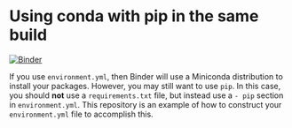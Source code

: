 # Using conda with pip in the same build

[![Binder](http://mybinder.org/badge.svg)](http://mybinder.org/v2/gh/marcinofulus/python-conda_pip/master)

If you use `environment.yml`, then Binder will use a Miniconda distribution
to install your packages. However, you may still want to use `pip`. In
this case, you should **not** use a `requirements.txt` file, but instead use
a `- pip` section in `environment.yml`. This repository is an example of how
to construct your `environment.yml` file to accomplish this.
